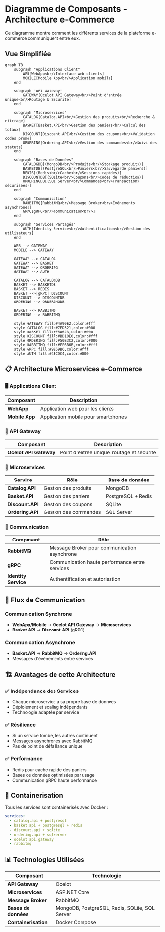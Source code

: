 # Diagramme de Composants - Architecture e-Commerce

Ce diagramme montre comment les différents services de la plateforme e-commerce communiquent entre eux.

## Vue Simplifiée

```mermaid
graph TB
    subgraph "Applications Client"
        WEB[WebApp<br/>Interface web clients]
        MOBILE[Mobile App<br/>Application mobile]
    end
    
    subgraph "API Gateway"
        GATEWAY[Ocelot API Gateway<br/>Point d'entrée unique<br/>Routage & Sécurité]
    end
    
    subgraph "Microservices"
        CATALOG[Catalog.API<br/>Gestion des produits<br/>Recherche & Filtrage]
        BASKET[Basket.API<br/>Gestion des paniers<br/>Calcul des totaux]
        DISCOUNT[Discount.API<br/>Gestion des coupons<br/>Validation codes promo]
        ORDERING[Ordering.API<br/>Gestion des commandes<br/>Suivi des statuts]
    end
    
    subgraph "Bases de Données"
        CATALOGDB[(MongoDB<br/>Produits<br/>Stockage produits)]
        BASKETDB[(PostgreSQL<br/>Paniers<br/>Sauvegarde paniers)]
        REDIS[(Redis<br/>Cache<br/>Sessions rapides)]
        DISCOUNTDB[(SQLite<br/>Coupons<br/>Codes de réduction)]
        ORDERINGDB[(SQL Server<br/>Commandes<br/>Transactions sécurisées)]
    end
    
    subgraph "Communication"
        RABBITMQ[RabbitMQ<br/>Message Broker<br/>Événements asynchrones]
        GRPC[gRPC<br/>Communication<br/>]
    end
    
    subgraph "Services Partagés"
        AUTH[Identity Service<br/>Authentification<br/>Gestion des utilisateurs]
    end
    
    WEB --> GATEWAY
    MOBILE --> GATEWAY
    
    GATEWAY --> CATALOG
    GATEWAY --> BASKET
    GATEWAY --> ORDERING
    GATEWAY --> AUTH
    
    CATALOG --> CATALOGDB
    BASKET --> BASKETDB
    BASKET --> REDIS
    BASKET -->|gRPC| DISCOUNT
    DISCOUNT --> DISCOUNTDB
    ORDERING --> ORDERINGDB
    
    BASKET --> RABBITMQ
    ORDERING --> RABBITMQ
    
    style GATEWAY fill:#4A90E2,color:#fff
    style CATALOG fill:#7ED321,color:#000
    style BASKET fill:#F5A623,color:#000
    style DISCOUNT fill:#BD10E0,color:#fff
    style ORDERING fill:#50E3C2,color:#000
    style RABBITMQ fill:#FF6B6B,color:#fff
    style GRPC fill:#9B59B6,color:#fff
    style AUTH fill:#4ECDC4,color:#000
```

## 📋 Architecture Microservices e-Commerce

### 🖥️ Applications Client

| Composant | Description |
|-----------|-------------|
| **WebApp** | Application web pour les clients |
| **Mobile App** | Application mobile pour smartphones |

### 🚪 API Gateway

| Composant | Description |
|-----------|-------------|
| **Ocelot API Gateway** | Point d'entrée unique, routage et sécurité |

### 🎯 Microservices

| Service | Rôle | Base de données |
|---------|------|----------------|
| **Catalog.API** | Gestion des produits | MongoDB |
| **Basket.API** | Gestion des paniers | PostgreSQL + Redis |
| **Discount.API** | Gestion des coupons | SQLite |
| **Ordering.API** | Gestion des commandes | SQL Server |

### 📨 Communication

| Composant | Rôle |
|-----------|------|
| **RabbitMQ** | Message Broker pour communication asynchrone |
| **gRPC** | Communication haute performance entre services |
| **Identity Service** | Authentification et autorisation |

## 🔄 Flux de Communication

### Communication Synchrone
- **WebApp/Mobile** → **Ocelot API Gateway** → **Microservices**
- **Basket.API** → **Discount.API** (gRPC)

### Communication Asynchrone
- **Basket.API** → **RabbitMQ** → **Ordering.API**
- Messages d'événements entre services

## 🏗️ Avantages de cette Architecture

### ✅ Indépendance des Services
- Chaque microservice a sa propre base de données
- Déploiement et scaling indépendants
- Technologie adaptée par service

### ✅ Résilience
- Si un service tombe, les autres continuent
- Messages asynchrones avec RabbitMQ
- Pas de point de défaillance unique

### ✅ Performance
- Redis pour cache rapide des paniers
- Bases de données optimisées par usage
- Communication gRPC haute performance

## 🐳 Containerisation

Tous les services sont containerisés avec Docker :

```yaml
services:
  - catalog.api + postgresql
  - basket.api + postgresql + redis  
  - discount.api + sqlite
  - ordering.api + sqlserver
  - ocelot.api.gateway
  - rabbitmq
```

## 📊 Technologies Utilisées

| Composant | Technologie |
|-----------|-------------|
| **API Gateway** | Ocelot |
| **Microservices** | ASP.NET Core |
| **Message Broker** | RabbitMQ |
| **Bases de données** | MongoDB, PostgreSQL, Redis, SQLite, SQL Server |
| **Containerisation** | Docker Compose |

